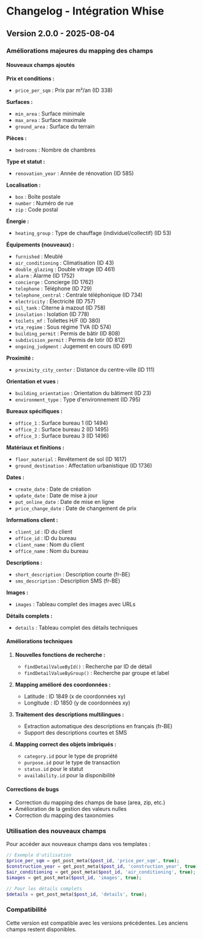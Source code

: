 # Changelog - Intégration Whise

## Version 2.0.0 - 2025-08-04

### Améliorations majeures du mapping des champs

#### Nouveaux champs ajoutés

**Prix et conditions :**
- `price_per_sqm` : Prix par m²/an (ID 338)

**Surfaces :**
- `min_area` : Surface minimale
- `max_area` : Surface maximale  
- `ground_area` : Surface du terrain

**Pièces :**
- `bedrooms` : Nombre de chambres

**Type et statut :**
- `renovation_year` : Année de rénovation (ID 585)

**Localisation :**
- `box` : Boîte postale
- `number` : Numéro de rue
- `zip` : Code postal

**Énergie :**
- `heating_group` : Type de chauffage (individuel/collectif) (ID 53)

**Équipements (nouveaux) :**
- `furnished` : Meublé
- `air_conditioning` : Climatisation (ID 43)
- `double_glazing` : Double vitrage (ID 461)
- `alarm` : Alarme (ID 1752)
- `concierge` : Concierge (ID 1762)
- `telephone` : Téléphone (ID 729)
- `telephone_central` : Centrale téléphonique (ID 734)
- `electricity` : Électricité (ID 757)
- `oil_tank` : Citerne à mazout (ID 758)
- `insulation` : Isolation (ID 778)
- `toilets_mf` : Toilettes H/F (ID 380)
- `vta_regime` : Sous régime TVA (ID 574)
- `building_permit` : Permis de bâtir (ID 808)
- `subdivision_permit` : Permis de lotir (ID 812)
- `ongoing_judgment` : Jugement en cours (ID 691)

**Proximité :**
- `proximity_city_center` : Distance du centre-ville (ID 111)

**Orientation et vues :**
- `building_orientation` : Orientation du bâtiment (ID 23)
- `environment_type` : Type d'environnement (ID 795)

**Bureaux spécifiques :**
- `office_1` : Surface bureau 1 (ID 1494)
- `office_2` : Surface bureau 2 (ID 1495)
- `office_3` : Surface bureau 3 (ID 1496)

**Matériaux et finitions :**
- `floor_material` : Revêtement de sol (ID 1617)
- `ground_destination` : Affectation urbanistique (ID 1736)

**Dates :**
- `create_date` : Date de création
- `update_date` : Date de mise à jour
- `put_online_date` : Date de mise en ligne
- `price_change_date` : Date de changement de prix

**Informations client :**
- `client_id` : ID du client
- `office_id` : ID du bureau
- `client_name` : Nom du client
- `office_name` : Nom du bureau

**Descriptions :**
- `short_description` : Description courte (fr-BE)
- `sms_description` : Description SMS (fr-BE)

**Images :**
- `images` : Tableau complet des images avec URLs

**Détails complets :**
- `details` : Tableau complet des détails techniques

#### Améliorations techniques

1. **Nouvelles fonctions de recherche :**
   - `findDetailValueById()` : Recherche par ID de détail
   - `findDetailValueByGroup()` : Recherche par groupe et label

2. **Mapping amélioré des coordonnées :**
   - Latitude : ID 1849 (x de coordonnées xy)
   - Longitude : ID 1850 (y de coordonnées xy)

3. **Traitement des descriptions multilingues :**
   - Extraction automatique des descriptions en français (fr-BE)
   - Support des descriptions courtes et SMS

4. **Mapping correct des objets imbriqués :**
   - `category.id` pour le type de propriété
   - `purpose.id` pour le type de transaction
   - `status.id` pour le statut
   - `availability.id` pour la disponibilité

#### Corrections de bugs

- Correction du mapping des champs de base (area, zip, etc.)
- Amélioration de la gestion des valeurs nulles
- Correction du mapping des taxonomies

### Utilisation des nouveaux champs

Pour accéder aux nouveaux champs dans vos templates :

```php
// Exemple d'utilisation
$price_per_sqm = get_post_meta($post_id, 'price_per_sqm', true);
$construction_year = get_post_meta($post_id, 'construction_year', true);
$air_conditioning = get_post_meta($post_id, 'air_conditioning', true);
$images = get_post_meta($post_id, 'images', true);

// Pour les détails complets
$details = get_post_meta($post_id, 'details', true);
```

### Compatibilité

Cette version est compatible avec les versions précédentes. Les anciens champs restent disponibles. 